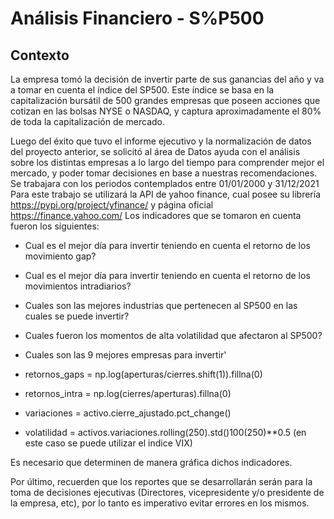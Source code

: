 # Análisis Financiero - S%P500

## Contexto
La empresa tomó la decisión de invertir parte de sus ganancias del año y va a tomar en cuenta el índice del SP500.
Este índice se basa en la capitalización bursátil de 500 grandes empresas que poseen acciones que cotizan en las bolsas NYSE o NASDAQ, y captura aproximadamente el 80% de toda la capitalización de mercado.

Luego del éxito que tuvo el informe ejecutivo y la normalización de datos del proyecto anterior, se solicitó al área de Datos ayuda con el análisis sobre los distintas empresas a lo largo del tiempo para comprender mejor el mercado, y poder tomar decisiones en base a nuestras recomendaciones.
Se trabajara con los periodos contemplados entre 01/01/2000 y 31/12/2021
Para este trabajo se utilizará la API de yahoo finance, cual posee su librería https://pypi.org/project/yfinance/ y página oficial https://finance.yahoo.com/
Los indicadores que se tomaron en cuenta fueron los siguientes:

- Cual es el mejor día para invertir teniendo en cuenta el retorno de los movimiento gap?
- Cual es el mejor día para invertir teniendo en cuenta el retorno de los movimientos intradiarios?
- Cuales son las mejores industrias que pertenecen al SP500 en las cuales se puede invertir?
- Cuales fueron los momentos de alta volatilidad que afectaron al SP500?
- Cuales son las 9 mejores empresas para invertir'

- retornos_gaps = np.log(aperturas/cierres.shift(1)).fillna(0)

- retornos_intra = np.log(cierres/aperturas).fillna(0)

- variaciones = activo.cierre_ajustado.pct_change()

- volatilidad = activos.variaciones.rolling(250).std()100(250)**0.5 (en este caso se puede utilizar el indice VIX)

Es necesario que determinen de manera gráfica dichos indicadores.

Por último, recuerden que los reportes que se desarrollarán serán para la toma de decisiones ejecutivas (Directores, vicepresidente y/o presidente de la empresa, etc), por lo tanto es imperativo evitar errores en los mismos.
